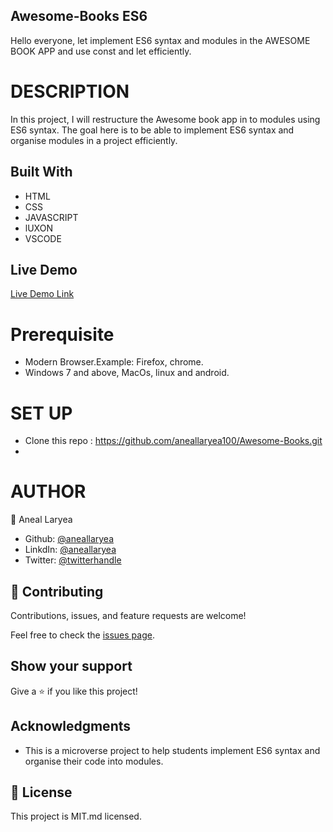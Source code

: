 ## Awesome-Books ES6
Hello everyone, let implement ES6 syntax and modules in the AWESOME BOOK APP and use const and let efficiently.
# DESCRIPTION
In this project, I will restructure the Awesome book app in to modules using ES6 syntax. The goal here is to be able to implement ES6 syntax and organise modules in a project efficiently. 

## Built With

- HTML
- CSS
- JAVASCRIPT
- lUXON
- VSCODE

## Live Demo

[Live Demo Link]()

# Prerequisite
* Modern Browser.Example: Firefox, chrome.
* Windows 7 and above, MacOs, linux and android.
# SET UP
* Clone this repo : https://github.com/aneallaryea100/Awesome-Books.git
* 

# AUTHOR
👤 Aneal Laryea
* Github: [@aneallaryea](https://github.com/aneallaryea100)
* LinkdIn: [@aneallaryea](https://www.linkedin.com/in/nii-aneal-84ba7a147)
* Twitter: [@twitterhandle](https://twitter.com/twitterhandle)

## 🤝 Contributing

Contributions, issues, and feature requests are welcome!

Feel free to check the [issues page](../../issues/).

## Show your support

Give a ⭐️ if you like this project!

## Acknowledgments

- This is a microverse project to help students implement ES6 syntax and organise their code into modules.


## 📝 License

This project is MIT.md licensed.
